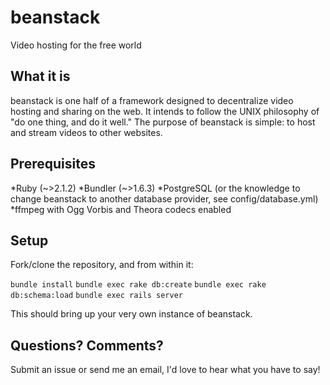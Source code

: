 beanstack
=========

Video hosting for the free world

## What it is

beanstack is one half of a framework designed to decentralize video hosting and sharing on the web. It intends to follow the UNIX philosophy of "do one thing, and do it well." The purpose of beanstack is simple: to host and stream videos to other websites.

## Prerequisites

*Ruby (~>2.1.2)
*Bundler (~>1.6.3)
*PostgreSQL (or the knowledge to change beanstack to another database provider, see config/database.yml)
*ffmpeg with Ogg Vorbis and Theora codecs enabled

## Setup

Fork/clone the repository, and from within it:

`bundle install`
`bundle exec rake db:create`
`bundle exec rake db:schema:load`
`bundle exec rails server`

This should bring up your very own instance of beanstack.

## Questions? Comments?

Submit an issue or send me an email, I'd love to hear what you have to say!
